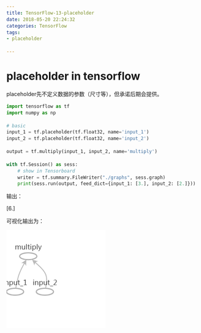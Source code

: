 ```yaml
---
title: TensorFlow-13-placeholder
date: 2018-05-20 22:24:32
categories: TensorFlow
tags:
- placeholder

---
```


# placeholder in tensorflow

placeholder先不定义数据的参数（尺寸等），但承诺后期会提供。

```python
import tensorflow as tf
import numpy as np

# basic
input_1 = tf.placeholder(tf.float32, name='input_1')
input_2 = tf.placeholder(tf.float32, name='input_2')

output = tf.multiply(input_1, input_2, name='multiply')

with tf.Session() as sess:
    # show in Tensorboard
    writer = tf.summary.FileWriter("./graphs", sess.graph)
    print(sess.run(output, feed_dict={input_1: [3.], input_2: [2.]}))
```

输出：

[6.]

可视化输出为：

![](TensorFlow-13-placeholder\placeholder.png)